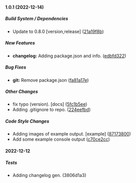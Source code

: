 #### 1.0.1 (2022-12-14)

##### Build System / Dependencies

*  Update  to 0.8.0 [version,release] ([21a19f8b](https://github.com/iptoux/bash_error_lib/commit/21a19f8b995ef7511f61958bffadcac22b2aba2c))

##### New Features

* **changelog:**  Adding package.json and info. ([edbfd322](https://github.com/iptoux/bash_error_lib/commit/edbfd322956a1dc8e7abd09a9e69d0805764baca))

##### Bug Fixes

* **git:**  Remove package.json ([fa81a17e](https://github.com/iptoux/bash_error_lib/commit/fa81a17ea4bfe35ce79fd6cea4d01d1a44306973))

##### Other Changes

*  fix typo (version). [docs] ([5fc1b5ee](https://github.com/iptoux/bash_error_lib/commit/5fc1b5ee760e29992baf10cbb28931896299e829))
*  Adding .gitignore to repo. ([224eefbd](https://github.com/iptoux/bash_error_lib/commit/224eefbd4b1db03c3d9331d54c600a171d89b5c4))

##### Code Style Changes

*  Adding images of example output.  [example] ([87173800](https://github.com/iptoux/bash_error_lib/commit/87173800cb4dc9b0ac56664ec2bf93b71d6771fc))
*  Add some example console output ([c70ce2cc](https://github.com/iptoux/bash_error_lib/commit/c70ce2cc47c757f295ec47075f28d5990a959c45))

#### 2022-12-12

##### Tests

*  Adding changelog gen. (3806d1a3)
